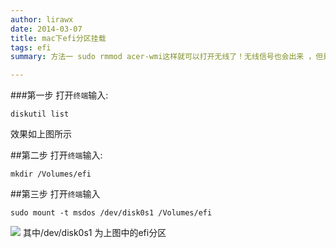 ```yaml
---
author: lirawx
date: 2014-03-07
title: mac下efi分区挂载
tags: efi
summary: 方法一 sudo rmmod acer-wmi这样就可以打开无线了！无线信号也会出来 ，但是有一个问题就是，只要机器一重启，那个文件又被修改回来了！方法二（完美）...

---
```


###第一步
打开`终端`输入:

```
diskutil list
```
效果如上图所示
<!-- more -->

##第二步
打开`终端`输入:


```
mkdir /Volumes/efi
```

##第三步
打开`终端`输入

```
sudo mount -t msdos /dev/disk0s1 /Volumes/efi
```
![](http://7xl4ai.com1.z0.glb.clouddn.com/efi-mac.png)
其中/dev/disk0s1 为上图中的efi分区